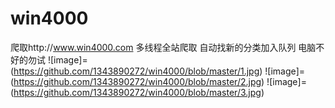 # win4000
爬取http://www.win4000.com
多线程全站爬取
自动找新的分类加入队列
电脑不好的勿试
![image]=(https://github.com/1343890272/win4000/blob/master/1.jpg)
![image]=(https://github.com/1343890272/win4000/blob/master/2.jpg)
![image]=(https://github.com/1343890272/win4000/blob/master/3.jpg)
